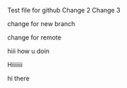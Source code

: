 Test file for github
Change 2
Change 3

change for new branch

change for remote

hiii
how u doin

Hiiiiiii
 
 
 hi there 
 
